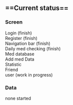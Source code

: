 ## ==Current status==<br/>
### Screen<br/>
Login (finish)<br/>
Register (finish)<br/>
Navigation bar (finish)<br/>
Daily med checking (finish)<br/>
Med database	<br/>
Add med Data<br/>
Statistic<br/>
Friend<br/>
user (work in progress)<br/>


### Data<br/>
none started

